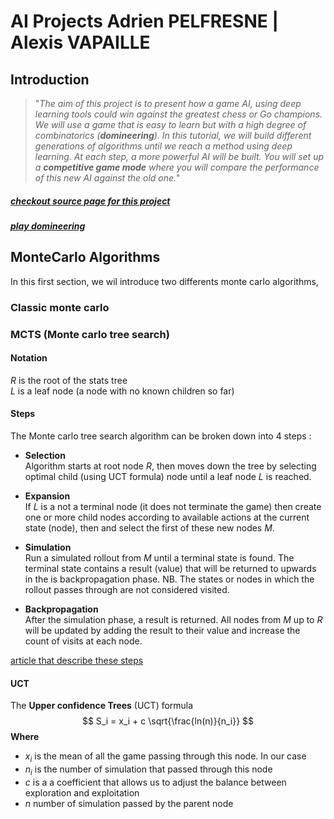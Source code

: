 # AI Projects Adrien PELFRESNE | Alexis VAPAILLE
## Introduction
> "*The aim of this project is to present how a game AI, using deep learning tools
> could win against the greatest chess or Go champions.
> We will use a game that is easy to learn but with a high degree of combinatorics (**domineering**).
> In this tutorial, we will build different generations of algorithms until we reach a method using deep learning.
> At each step, a more powerful AI will be built.
> You will set up a **competitive game mode** where you will compare the performance of this new AI against the old one.*"

##### [checkout source page for this project](https://perso.esiee.fr/~buzerl/IA/330%20Projet_3/ProjetIAetJeux.html)
##### [play domineering](https://staff.fim.uni-passau.de/kreuzer/Spielesammlung/Spielesammlung/Domineering/index.html)

## MonteCarlo Algorithms
In this first section, we wil introduce two differents monte carlo algorithms,

### Classic monte carlo 

### MCTS (Monte carlo tree search)

#### Notation  
$R$ is the root of the stats tree  
$L$ is a leaf node (a node with no known children so far)

#### Steps
The Monte carlo tree search algorithm can be broken down into 4 steps :
- **Selection**  
Algorithm starts at root node $R$, then moves down the tree by selecting optimal child
(using UCT formula)
node until a leaf node $L$  is reached.

- **Expansion**  
If $L$ is a not a terminal node (it does not terminate the game)
then create one or more child nodes according to available actions at the current state (node),
then and select the first of these new nodes $M$.

- **Simulation**  
Run a simulated rollout from $M$ until a terminal state is found. The terminal state contains
a result (value) that will be returned to upwards in the is backpropagation phase.
NB. The states or nodes in which the rollout passes through are not considered visited.

- **Backpropagation**  
After the simulation phase, a result is returned.
All nodes from $M$ up to $R$ will be updated by adding the result to their value
and increase the count of visits at each node.

[article that describe these steps](https://towardsdatascience.com/monte-carlo-tree-search-in-reinforcement-learning-b97d3e743d0f)

#### UCT
The **Upper confidence Trees** (UCT) formula
$$
S_i = x_i + c \sqrt{\frac{ln(n)}{n_i}} 
$$
**Where**
- $x_i$ is the mean of all the game passing through this node.
In our case
- $n_i$ is the number of simulation that passed through this node
- $c$ is a a coefficient that allows us to adjust the balance between exploration and exploitation 
- $n$ number of simulation passed by the parent node
